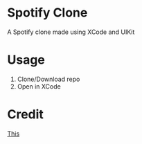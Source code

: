 # Spotify Clone
A Spotify clone made using XCode and UIKit

# Usage
1. Clone/Download repo
2. Open in XCode

# Credit
[This](https://www.youtube.com/playlist?list=PL5PR3UyfTWve9ZC7Yws0x6EGjBO2FGr0o)
